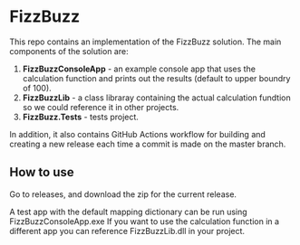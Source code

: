# FizzBuzz

This repo contains an implementation of the FizzBuzz solution.
The main components of the solution are:
1. **FizzBuzzConsoleApp** - an example console app that uses the calculation function and prints out the results (default to upper boundry of 100).
2. **FizzBuzzLib** - a class libraray containing the actual calculation fundtion so we could reference it in other projects.
3. **FizzBuzz.Tests** - tests project.

In addition, it also contains GitHub Actions workflow for building and creating a new release each time a commit is made on the master branch.

## How to use

Go to releases, and download the zip for the current release.

A test app with the default mapping dictionary can be run using FizzBuzzConsoleApp.exe
If you want to use the calculation function in a different app you can reference FizzBuzzLib.dll in your project.
